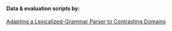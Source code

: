 
#### Data & evaluation scripts by:
[Adapting a Lexicalized-Grammar Parser to Contrasting Domains](https://www.aclweb.org/anthology/D08-1050.pdf)

